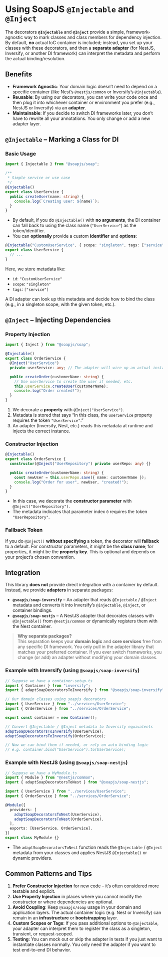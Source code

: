 # Using SoapJS `@Injectable` and `@Inject`

The decorators **`@Injectable`** and **`@Inject`** provide a simple, framework-agnostic way to mark classes and class members for dependency injection. By default, **no** actual IoC container is included; instead, you set up your classes with these decorators, and then a **separate adapter** (for NestJS, Inversify, or another DI framework) can interpret the metadata and perform the actual binding/resolution.

## Benefits

- **Framework Agnostic**: Your domain logic doesn’t need to depend on a specific container (like Nest’s `@nestjs/common` or Inversify’s `@injectable`).  
- **Reusable**: By using our decorators, you can write your code once and then plug it into whichever container or environment you prefer (e.g., NestJS or Inversify) via an **adapter**.  
- **Maintainable**: If you decide to switch DI frameworks later, you don’t have to rewrite all your annotations. You only change or add a new adapter layer.

## `@Injectable` – Marking a Class for DI

### Basic Usage

```ts
import { Injectable } from "@soapjs/soap";

/**
 * Simple service or use case
 */
@Injectable()
export class UserService {
  public createUser(name: string) {
    console.log(`Creating user: ${name}`);
  }
}
```

- By default, if you do `@Injectable()` with **no arguments**, the DI container can fall back to using the class name (`"UserService"`) as the token/identifier.
- You can **optionally** provide a custom **identifier** and **options**:

```ts
@Injectable("CustomUserService", { scope: "singleton", tags: ["service"] })
export class UserService {
  // ...
}
```

Here, we store metadata like:
- `id`: `"CustomUserService"`
- `scope`: `"singleton"`
- `tags`: `["service"]`

A DI adapter can look up this metadata and decide how to bind the class (e.g., in a singleton scope, with the given token, etc.).

## `@Inject` – Injecting Dependencies

### Property Injection

```ts
import { Inject } from "@soapjs/soap";

@Injectable() 
export class OrderService {
  @Inject("UserService")
  private userService: any; // The adapter will wire up an actual instance

  public createOrder(customerName: string) {
    // Use userService to create the user if needed, etc.
    this.userService.createUser(customerName);
    console.log("Order created!");
  }
}
```

1. We decorate a **property** with `@Inject("UserService")`.  
2. Metadata is stored that says “In this class, the `userService` property requires the token `"UserService"`.”  
3. An adapter (Inversify, Nest, etc.) reads this metadata at runtime and injects the correct instance.

### Constructor Injection

```ts
@Injectable()
export class OrderService {
  constructor(@Inject("UserRepository") private userRepo: any) {}

  public createOrder(customerName: string) {
    const newUser = this.userRepo.save({ name: customerName });
    console.log("Order for user", newUser, "created!");
  }
}
```

- In this case, we decorate the **constructor parameter** with `@Inject("UserRepository")`.
- The metadata indicates that parameter index `0` requires the token `"UserRepository"`.

### Fallback Token

If you do `@Inject()` **without specifying** a token, the decorator will **fallback** to a default. For constructor parameters, it might be the **class name**; for properties, it might be the **property key**. This is optional and depends on your project’s chosen convention.

## Integration

This library **does not** provide direct integration with a container by default. Instead, we provide **adapters** in separate packages:

- **`@soapjs/soap-inversify`** – An adapter that reads `@Injectable` / `@Inject` metadata and converts it into Inversify’s `@injectable`, `@inject`, or container bindings.  
- **`@soapjs/soap-nestjs`** – A NestJS adapter that decorates classes with `@Injectable()` from `@nestjs/common` or dynamically registers them with the Nest container.

> **Why separate packages?**  
> This separation keeps your **domain logic** and **core services** free from any specific DI framework. You only pull in the adapter library that matches your preferred container. If you ever switch frameworks, you change (or add) an adapter without modifying your domain classes.

### Example with Inversify (using `@soapjs/soap-inversify`)

```ts
// Suppose we have a container-setup.ts
import { Container } from "inversify";
import { adaptSoapDecoratorsToInversify } from "@soapjs/soap-inversify";

// Our domain classes using soapjs decorators
import { UserService } from "../services/UserService"; 
import { OrderService } from "../services/OrderService";

export const container = new Container();

// Convert @Injectable / @Inject metadata to Inversify equivalents
adaptSoapDecoratorsToInversify(UserService);
adaptSoapDecoratorsToInversify(OrderService);

// Now we can bind them if needed, or rely on auto-binding logic
// e.g. container.bind("UserService").to(UserService);
```

### Example with NestJS (using `@soapjs/soap-nestjs`)

```ts
// Suppose we have a MyModule.ts
import { Module } from "@nestjs/common";
import { adaptSoapDecoratorsToNest } from "@soapjs/soap-nestjs";

import { UserService } from "../services/UserService";
import { OrderService } from "../services/OrderService";

@Module({
  providers: [
    adaptSoapDecoratorsToNest(UserService),
    adaptSoapDecoratorsToNest(OrderService),
  ],
  exports: [UserService, OrderService],
})
export class MyModule {}
```

- The `adaptSoapDecoratorsToNest` function reads the `@Injectable` / `@Inject` metadata from your classes and applies NestJS `@Injectable()` or dynamic providers.

## Common Patterns and Tips

1. **Prefer Constructor Injection** for new code – it’s often considered more testable and explicit.  
2. **Use Property Injection** in places where you cannot modify the constructor or where dependencies are optional.  
3. **Avoid Coupling**: Keep `@soapjs/soap` usage in your domain and application layers. The actual container logic (e.g. Nest or Inversify) can remain in an **infrastructure** or **bootstrapping** layer.  
4. **Custom Scopes or Tags**: If you pass additional options to `@Injectable`, your adapter can interpret them to register the class as a singleton, transient, or request-scoped.  
5. **Testing**: You can mock out or skip the adapter in tests if you just want to instantiate classes normally. You only need the adapter if you want to test end-to-end DI behavior.
